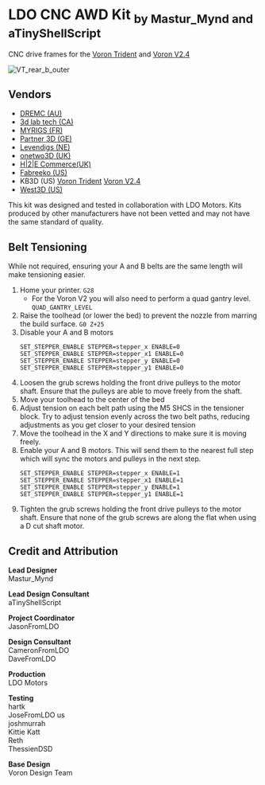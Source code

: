 # LDO CNC AWD Kit <sub>by Mastur_Mynd and aTinyShellScript</sub>
CNC drive frames for the [Voron Trident](https://github.com/VoronDesign/Voron-Trident) and [Voron V2.4](https://github.com/VoronDesign/Voron-2)

![VT_rear_b_outer](Voron-Trident/IMG/Renders_by_hartk/rear_b_outer.png)

## Vendors
* [DREMC (AU)](https://store.dremc.com.au/products/ldo-voron-cnc-awd-kit-v2-4-trident)
* [3d lab tech (CA)](https://www.3dlabtech.ca/)
* [MYRIGS (FR)](https://myrigs3d.com/products/ldo-cnc-all-wheel-drive-kit-for-voron-v2-4-and-trident)
* [Partner 3D (GE)](https://partner-3d.de/)
* [Levendigs (NE)](https://levendigs.com/)
* [onetwo3D (UK)](https://www.onetwo3d.co.uk/product/ldo-voron-awd-all-wheel-drive-upgrade-kit/)
* [H|2|E Commerce(UK)](https://h2ecommerce.com/)
* [Fabreeko (US)](https://www.fabreeko.com/products/ldo-cnc-all-wheel-drive-kit-for-voron-v2-4-and-trident)
* KB3D (US) [Voron Trident](https://kb-3d.com/store/voron/6134-pre-order-ldo-cnc-awd-conversion-kit-for-voron-trident-1757455457877.html) [Voron V2.4](https://kb-3d.com/store/motion/6133-pre-order-ldo-cnc-awd-conversion-kit-for-voron-v24-1757455457079.html)
* [West3D (US)](https://west3d.com/products/ldo-voron-cnc-awd-kit-v2-4-or-trident)

This kit was designed and tested in collaboration with LDO Motors. Kits produced by other manufacturers have not been vetted and may not have the same standard of quality.

## Belt Tensioning
While not required, ensuring your A and B belts are the same length will make tensioning easier.

1. Home your printer. `G28`
	* For the Voron V2 you will also need to perform a quad gantry level. `QUAD_GANTRY_LEVEL`
2. Raise the toolhead (or lower the bed) to prevent the nozzle from marring the build surface. `G0 Z+25`
3. Disable your A and B motors
   ```
   SET_STEPPER_ENABLE STEPPER=stepper_x ENABLE=0
   SET_STEPPER_ENABLE STEPPER=stepper_x1 ENABLE=0
   SET_STEPPER_ENABLE STEPPER=stepper_y ENABLE=0
   SET_STEPPER_ENABLE STEPPER=stepper_y1 ENABLE=0
   ```
4. Loosen the grub screws holding the front drive pulleys to the motor shaft. Ensure that the pulleys are able to move freely from the shaft.
5. Move your toolhead to the center of the bed
6. Adjust tension on each belt path using the M5 SHCS in the tensioner block. Try to adjust tension evenly across the two belt paths, reducing adjustments as you get closer to your desired tension
7. Move the toolhead in the X and Y directions to make sure it is moving freely.
8. Enable your A and B motors. This will send them to the nearest full step which will sync the motors and pulleys in the next step.
   ```
   SET_STEPPER_ENABLE STEPPER=stepper_x ENABLE=1
   SET_STEPPER_ENABLE STEPPER=stepper_x1 ENABLE=1
   SET_STEPPER_ENABLE STEPPER=stepper_y ENABLE=1
   SET_STEPPER_ENABLE STEPPER=stepper_y1 ENABLE=1
   ```
9. Tighten the grub screws holding the front drive pulleys to the motor shaft. Ensure that none of the grub screws are along the flat when using a D cut shaft motor.

## Credit and Attribution
**Lead Designer**\
Mastur_Mynd

**Lead Design Consultant**\
aTinyShellScript

**Project Coordinator**\
JasonFromLDO

**Design Consultant**\
CameronFromLDO\
DaveFromLDO

**Production**\
LDO Motors

**Testing**\
hartk\
JoseFromLDO us\
joshmurrah\
Kittie Katt\
Reth\
ThessienDSD

**Base Design**\
Voron Design Team